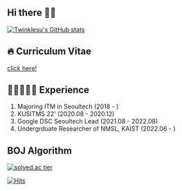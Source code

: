 ## Hi there 👋🏻
  
[![Twinklesu's GitHub stats](https://github-readme-stats.vercel.app/api?username=twinklesu&bg_color=30,e96443,904e95&title_color=fff&text_color=fff)](https://github.com/anuraghazra/github-readme-stats)
  
## 🔥 Curriculum Vitae
[click here!](https://twinklesu.notion.site/online-CV-c242997949bf472d87757a42e229de8b)

## 🐥👩🏻‍💻🐥 Experience

1. Majoring ITM in Seoultech (2018 - ) <br>
2. KUSITMS 22' (2020.08 - 2020.12)
3. Google DSC Seoultech Lead (2021.08 - 2022.08)
4. Undergrduate Researcher of NMSL, KAIST (2022.06 - )


##  BOJ Algorithm
  
[![solved.ac tier](http://mazassumnida.wtf/api/pastel/generate_badge?boj=twinklesu14)](https://solved.ac/twinklesu14)
  




[![Hits](https://hits.seeyoufarm.com/api/count/incr/badge.svg?url=https%3A%2F%2Fgithub.com%2Ftwinklesu&count_bg=%23FF6B74&title_bg=%23000000&icon=&icon_color=%23E7E7E7&title=hits&edge_flat=false)](https://hits.seeyoufarm.com)
